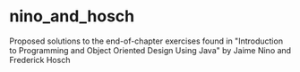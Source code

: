 # nino_and_hosch
Proposed solutions to the end-of-chapter exercises found in "Introduction to Programming and Object Oriented Design Using Java" by Jaime Nino and Frederick Hosch
